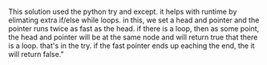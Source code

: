 This solution used the python try and except.  it helps with runtime by elimating extra if/else while loops. in this, we set a head and pointer and the pointer runs twice as fast as the head. if there is a loop, then as some point, the head and pointer will be at the same node and will return true that there is a loop.  that's in the try.  if the fast pointer ends up eaching the end, the it will return false."
